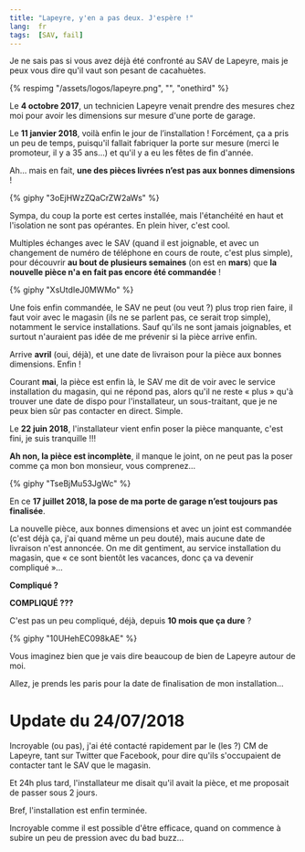 ```yaml
---
title: "Lapeyre, y'en a pas deux. J'espère !"
lang:  fr
tags:  [SAV, fail]
---
```


Je ne sais pas si vous avez déjà été confronté au SAV de Lapeyre, mais je peux vous dire qu'il vaut son pesant de cacahuètes.

{% respimg "/assets/logos/lapeyre.png", "", "onethird" %}

Le **4 octobre 2017**, un technicien Lapeyre venait prendre des mesures chez moi pour avoir les dimensions sur mesure d'une porte de garage.

Le **11 janvier 2018**, voilà enfin le jour de l’installation ! Forcément, ça a pris un peu de temps, puisqu'il fallait fabriquer la porte sur mesure (merci le promoteur, il y a 35 ans…) et qu'il y a eu les fêtes de fin d'année.

Ah… mais en fait, **une des pièces livrées n’est pas aux bonnes dimensions** !

{% giphy "3oEjHWzZQaCrZW2aWs" %}

Sympa, du coup la porte est certes installée, mais l'étanchéité en haut et l'isolation ne sont pas opérantes. En plein hiver, c'est cool.

Multiples échanges avec le SAV (quand il est joignable, et avec un changement de numéro de téléphone en cours de route, c'est plus simple), pour découvrir **au bout de plusieurs semaines** (on est en **mars**) que **la nouvelle pièce n'a en fait pas encore été commandée** !

{% giphy "XsUtdIeJ0MWMo" %}

Une fois enfin commandée, le SAV ne peut (ou veut ?) plus trop rien faire, il faut voir avec le magasin (ils ne se parlent pas, ce serait trop simple), notamment le service installations. Sauf qu'ils ne sont jamais joignables, et surtout n'auraient pas idée de me prévenir si la pièce arrive enfin.

Arrive **avril** (oui, déjà), et une date de livraison pour la pièce aux bonnes dimensions. Enfin !

Courant **mai**, la pièce est enfin là, le SAV me dit de voir avec le service installation du magasin, qui ne répond pas, alors qu'il ne reste « plus » qu'à trouver une date de dispo pour l'installateur, un sous-traitant, que je ne peux bien sûr pas contacter en direct. Simple.

Le **22 juin 2018**, l'installateur vient enfin poser la pièce manquante, c'est fini, je suis tranquille !!!

**Ah non, la pièce est incomplète**, il manque le joint, on ne peut pas la poser comme ça mon bon monsieur, vous comprenez…

{% giphy "TseBjMu53JgWc" %}

En ce **17 juillet 2018, la pose de ma porte de garage n’est toujours pas finalisée**.

La nouvelle pièce, aux bonnes dimensions et avec un joint est commandée (c'est déjà ça, j'ai quand même un peu douté), mais aucune date de livraison n'est annoncée. On me dit gentiment, au service installation du magasin, que « ce sont bientôt les vacances, donc ça va devenir compliqué »…

**Compliqué ?**

**COMPLIQUÉ ???**

C'est pas un peu compliqué, déjà, depuis **10 mois que ça dure** ?

{% giphy "10UHehEC098kAE" %}

Vous imaginez bien que je vais dire beaucoup de bien de Lapeyre autour de moi.

Allez, je prends les paris pour la date de finalisation de mon installation…

# Update du 24/07/2018

Incroyable (ou pas), j'ai été contacté rapidement par le (les ?) CM de Lapeyre, tant sur Twitter que Facebook, pour dire qu'ils s'occupaient de contacter tant le SAV que le magasin.

Et 24h plus tard, l'installateur me disait qu'il avait la pièce, et me proposait de passer sous 2 jours.

Bref, l'installation est enfin terminée.

Incroyable comme il est possible d'être efficace, quand on commence à subire un peu de pression avec du bad buzz…
